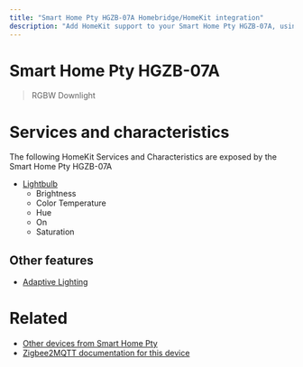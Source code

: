 ```yaml
---
title: "Smart Home Pty HGZB-07A Homebridge/HomeKit integration"
description: "Add HomeKit support to your Smart Home Pty HGZB-07A, using Homebridge, Zigbee2MQTT and homebridge-z2m."
---
```

<!---
This file has been GENERATED using src/docgen/docgen.ts
DO NOT EDIT THIS FILE MANUALLY!
-->
# Smart Home Pty HGZB-07A
> RGBW Downlight


# Services and characteristics
The following HomeKit Services and Characteristics are exposed by
the Smart Home Pty HGZB-07A

* [Lightbulb](../../light.md)
  * Brightness
  * Color Temperature
  * Hue
  * On
  * Saturation


## Other features
* [Adaptive Lighting](../../light.md)


# Related
* [Other devices from Smart Home Pty](../index.md#smart_home_pty)
* [Zigbee2MQTT documentation for this device](https://www.zigbee2mqtt.io/devices/HGZB-07A.html)